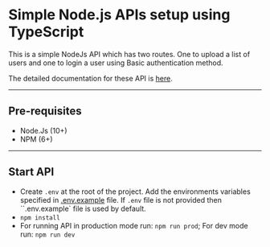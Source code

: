 # Simple Node.js APIs setup using TypeScript

This is a simple NodeJs API which has two routes. One to upload a list of users and one to login a user using Basic authentication method.

The detailed documentation for these API is [here](/docs/).

---
## Pre-requisites
  * Node.Js (10+)
  * NPM (6+)

---
## Start API
  * Create `.env` at the root of the project. Add the environments variables specified in [.env.example](/.env.example) file. If `.env` file is not provided then ``.env.example` file is used by default.
  * `npm install`
  * For running API in production mode run: `npm run prod`; For dev mode run: `npm run dev`
